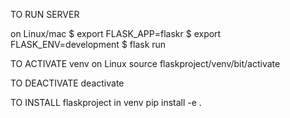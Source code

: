 TO RUN SERVER

on Linux/mac
$ export FLASK_APP=flaskr
$ export FLASK_ENV=development
$ flask run

TO ACTIVATE venv on Linux
source flaskproject/venv/bit/activate

TO DEACTIVATE
deactivate

TO INSTALL flaskproject in venv
pip install -e .